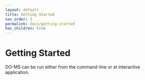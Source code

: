 ```yaml
---
layout: default
title: Getting Started
nav_order: 3
permalink: docs/getting-started
has_children: true
---
```


# Getting Started

DO-MS can be run either from the command-line or at interactive application. 
